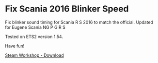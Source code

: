# Fix Scania 2016 Blinker Speed

Fix blinker sound timing for Scania R S 2016 to match the official.
Updated for Eugene Scania NG P G R S

Tested on ETS2 version 1.54.

Have fun!

[Steam Workshop - Download](https://steamcommunity.com/sharedfiles/filedetails/?id=3528813966)
